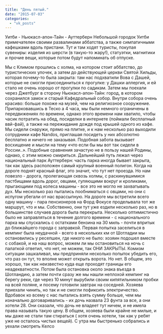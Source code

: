 ```yaml
---
title: "День пятый."
date: "2015-07-03"
categories: 
  - "vk_posts"
---
```


Уитби - Ньюкасл-апон-Тайн - Ауттерберн Небольшой городок Уитби примечателен своими развалинами аббатства, а также симпатичными кафешками вдоль пристани. Тут и там ходят туристы, покупая сувениры: изделия из шерсти (в такую-то жару!), статуэтки, магнитики и прочие вещи, которые потом будут напоминать об отпуске.

<!--more-->

Мы с Климом прошлись с холма, на котором стоит аббатство, до туристических улочек, а затем до действующей церкви Святой Хильды, которая почему-то была закрыта: там нас подхватили Вова с Дашей, которые не смогли присоединиться к прогулке: у Дашки аллергия, и ей стало не очень хорошо от прогулки по садикам. Затем мы поехали через Джетбург в сторону Ньюкасл-апон-Тайн: город, в котором сохранился замок и старый Кафедральный собор. Внутри собора очень красиво: больше похоже на музей, чем на религиозное сооружение. Припарковавшись в Теско а 4 часа, мы были немного ограничены в передвижениях по времени, однако этого времени нам хватило, чтобы часик потратить на обед, посиделки в интернете (поймали бесплатный ввй-фай), а также на пережидание дождя под крышей одного из кафе. Мы сидели снаружи, прямо на плитке, и к нам несколько раз выходили сотрудники кафе Nandos, приглашая посидеть у них абсолютно бесплатно и ничего не заказывая. Подобная забота вызывает восхищение и мысли на тему «что если бы мы вот так сидели в России..». Подобные сравнения зачастую не в пользу нашей Родины, однако, с этим можно смириться. Дальнейший путь лежал через национальный парк Ауттерберн: часть парка иногда бывает закрыта, так как здесь расположен самый крупный военный полигон. Когда на дороге поднят красный флаг, это значит, что тут нет проезда. Но нам повезло - дорога, пролегающая сквозь холмы, с раскинувшимися пастбищами вдоль дорог, овцами, гуляющими вокруг и кроликами, прыгающими под колеса машины - все это не могло не захватывать дух. Мы несколько раз пытались пообниматься с овцами, но они с испугом убегали от нас врассыпную. На дороге мы встретили всего одну машину - пара пенсионеров на Форд Фокусе проделывала тот же маршрут, что и мы. Собственно, они тут уже ездили несколько раз, но в большинстве случаев дорога была перекрыта. Несколько оптимистично было не заправляться в течение долгого времени - с национального парка мы спускались с остатками бензина на 30 миль - почти впритык до ближайшего города с заправкой. Первая попытка заселиться в кемпинг была неудачной - всего в нескольких км от Шотладии мы остановились у ресепшен, где никого не было: хозяин подошел вместе с собакой, и на наш вопрос, можем ли мы остановиться на ночь с палаткой ответил, что нет, не можем, так ОНИ ЗАКРЫТЫ. Комизм ситуации зашкаливал, мы предприняли несколько попыток убедить его, что раз он тут, то вполне может открыть ворота. Но нет. В общем, это хорошо, так как неизвестно куда еще проходят границы его неадекватности. Потом была остановка около знака въезда в Шотландию, а затем почти сразу же мы нашли неплохой кемпинг на берегу реки, где через 10 минут вырубили своим кипятильником пробки на всей поляне, и посему готовили завтрак на соседней. Хозяева приехали чинить, но так и не смогли пофиксить электричество. Вдобавок ко всему с нас пытались взять сумму больше, чем мы изначально договаривались - их дочь назвала 23 фунта за все, а они хотели 28. Они сказали, что дочь не владеет тут ничем, и не имела права называть такую цену. В общем, хозяева были крайне не милые, и мы даже не стали там стираться ( хотя очень хотели, так как у ребят уже не осталось чистых вещей). С утра мы быстренько собрались и уехали смотреть Келсо
